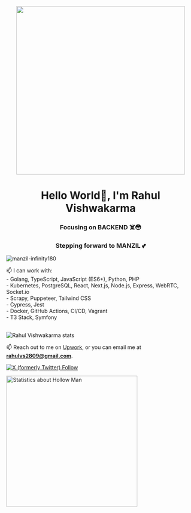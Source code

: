<div align="center" >
<img align="center" src="https://cdn.dribbble.com/users/1059583/screenshots/4171367/coding-freak.gif" width="450px" margin="50% 50%"> 
</div>


<h1 align="center">Hello World👋, I'm Rahul Vishwakarma </h1>
<h3 align="center">Focusing on BACKEND ☠️😳</h3>
<h3 align="center">Stepping forward to MANZIL 💕</h3>


 <p align="left"> <img src="https://komarev.com/ghpvc/?username=manzil-infinity180&label=Profile%20views&color=0e75b6&style=flat" alt="manzil-infinity180" /> </p> 

📫 I can work with: <br />
        - Golang, TypeScript, JavaScript (ES6+), Python, PHP <br />
        - Kubernetes, PostgreSQL, React, Next.js, Node.js, Express, WebRTC, Socket.io <br />
        - Scrapy, Puppeteer, Tailwind CSS <br />
        - Cypress, Jest <br />
        - Docker, GitHub Actions, CI/CD, Vagrant <br />
        - T3 Stack, Symfony <br />
<br />

![Rahul Vishwakarma stats](https://github-readme-stats.vercel.app/api?username=manzil-infinity180&theme=onedark)

 📫 Reach out to me on [Upwork](https://www.upwork.com/freelancers/~01fd0b90efc5c5da94), or you can email me at **rahulvs2809@gmail.com**. 

  <p></p>
 <a href="https://twitter.com/manzil_rahul">
 <img alt="X (formerly Twitter) Follow" src="https://img.shields.io/twitter/follow/manzil_rahul?style=for-the-badge&logo=twitter">

<p>
  <a href="https://github-readme-stats.vercel.app/api/wakatime?username=hollowman6&layout=compact&hide=other">
    <!-- <picture>
      <source
        srcset="https://github-readme-stats.vercel.app/api/wakatime?username=hollowman6&layout=compact&bg_color=22272E&text_color=CDD9E5&hide_border=true&hide=other,markdown&langs_count=30"
        media="(prefers-color-scheme: dark)"
      />
      <source
        srcset="https://github-readme-stats.vercel.app/api/wakatime?username=hollowman6&layout=compact&bg_color=EEEEEE&hide_border=true&hide=other,markdown&langs_count=30"
        media="(prefers-color-scheme: light), (prefers-color-scheme: no-preference)"
      /> -->
      <img src="https://github-readme-stats.vercel.app/api/wakatime?username=rahulxf&layout=compact&hide=other,markdown&langs_count=30&theme=transparent" width="350" alt="Statistics about Hollow Man" />
    <!-- </picture> -->
  </a>
</p>


